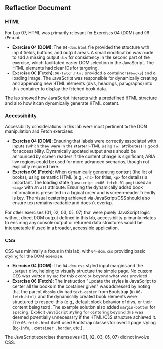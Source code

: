 ## Reflection Document

### HTML

For Lab 07, HTML was primarily relevant for Exercises 04 (DOM) and 06 (Fetch).
* **Exercise 04 (DOM)**: The `04-dom.html` file provided the structure with input fields, buttons, and output areas. A small modification was made to add a missing output `div` for consistency in the second part of the exercise, which facilitated easier DOM selection in the JavaScript. The HTML elements had clear IDs for targeting.
* **Exercise 06 (Fetch)**: `06-fetch.html` provided a container (`#books`) and a loading image. The JavaScript was responsible for dynamically creating and appending new HTML elements (divs, headings, paragraphs) into this container to display the fetched book data.

The lab showed how JavaScript interacts with a predefined HTML structure and also how it can dynamically generate HTML content.

### Accessibility

Accessibility considerations in this lab were most pertinent to the DOM manipulation and Fetch exercises:
* **Exercise 04 (DOM)**: Ensuring that labels were correctly associated with inputs (which they were in the starter HTML using `for` attributes) is good for accessibility. Dynamically updated output areas should be announced by screen readers if the content change is significant; ARIA live regions could be used for more advanced scenarios, though not explicitly required here.
* **Exercise 06 (Fetch)**: When dynamically generating content (the list of books), using semantic HTML (e.g., `<h5>` for titles, `<p>` for details) is important. The loading state (`javascript-ex06-fetch-01.png`) used an `<img>` with an `alt` attribute. Ensuring the dynamically added book information is presented in a logical order and is screen-reader friendly is key. The visual centering achieved via JavaScript/CSS should also ensure text remains readable and doesn't overlap.

For other exercises (01, 02, 03, 05, 07) that were purely JavaScript logic without direct DOM output defined in this lab, accessibility primarily relates to ensuring any console output or returned data structures would be interpretable if used in a broader, accessible application.

### CSS

CSS was minimally a focus in this lab, with `04-dom.css` providing basic styling for the DOM exercise.
* **Exercise 04 (DOM)**: The `04-dom.css` styled input margins and the `.output` divs, helping to visually structure the simple page. No custom CSS was written by me for this exercise beyond what was provided.
* **Exercise 06 (Fetch)**: The instruction "Update the styles in JavaScript to center all the books in the container given" was addressed by noting that the parent `#books` div had `text-center` from Bootstrap (in `06-fetch.html`), and the dynamically created book elements were structured to respect this (e.g., default block behavior of divs, or their content being text). The example solution also added `margin-bottom` for spacing. Explicit JavaScript styling for centering beyond this was deemed potentially unnecessary if the HTML/CSS structure achieved it. The `06-fetch.html` itself used Bootstrap classes for overall page styling (`bg-info`, `.container`, `.border`, etc.).

The JavaScript exercises themselves (01, 02, 03, 05, 07) did not involve CSS.
